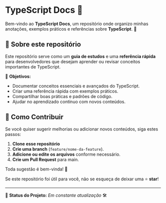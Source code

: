 # TypeScript Docs 📘  

Bem-vindo ao **TypeScript Docs**, um repositório onde organizo minhas anotações, exemplos práticos e referências sobre **TypeScript**. 🚀  

## 📌 Sobre este repositório  

Este repositório serve como um **guia de estudos** e uma **referência rápida** para desenvolvedores que desejam aprender ou revisar conceitos importantes de TypeScript.  

🔹 **Objetivos:**  
- Documentar conceitos essenciais e avançados do TypeScript.  
- Criar uma referência rápida com exemplos práticos.  
- Compartilhar boas práticas e padrões de código.  
- Ajudar no aprendizado contínuo com novos conteúdos.  

## 🤝 Como Contribuir  

Se você quiser sugerir melhorias ou adicionar novos conteúdos, siga estes passos:  

1. **Clone esse repositório** 
2. **Crie uma branch** (`feature/nome-da-feature`).  
3. **Adicione ou edite os arquivos** conforme necessário.  
4. **Crie um Pull Request** para main.  

Toda sugestão é bem-vinda! 🚀  

Se este repositório foi útil para você, não se esqueça de deixar uma ⭐ **star**!  

---

📌 **Status do Projeto:** _Em constante atualização_ 🛠️ 